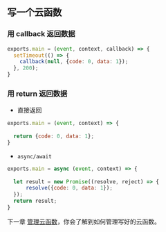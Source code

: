 ## 写一个云函数

### 用 callback 返回数据

```javascript
exports.main = (event, context, callback) => {
  setTimeout(() => {
    callback(null, {code: 0, data: 1});
  }, 200);
}
```

### 用 return 返回数据

* 直接返回
```javascript
exports.main = (event, context) => {
  
  return {code: 0, data: 1};
}
```

* `async/await`

```javascript
exports.main = async (event, context) => {
  
  let result = new Promise((resolve, reject) => {
      resolve({code: 0, data: 1});
  });
  return result;
}
```

下一章 [管理云函数](./管理云函数.md)，你会了解到如何管理写好的云函数。
